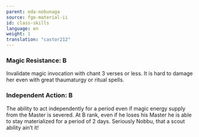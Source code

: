 ```yaml
---
parent: oda-nobunaga
source: fgo-material-ii
id: class-skills
language: en
weight: 1
translation: "castor212"
---
```


### Magic Resistance: B

Invalidate magic invocation with chant 3 verses or less.
It is hard to damage her even with great thaumaturgy or ritual spells.

### Independent Action: B

The ability to act independently for a period even if magic energy supply from the Master is severed.
At B rank, even if he loses his Master he is able to stay materialized for a period of 2 days. Seriously Nobbu, that a scout ability ain’t it!
